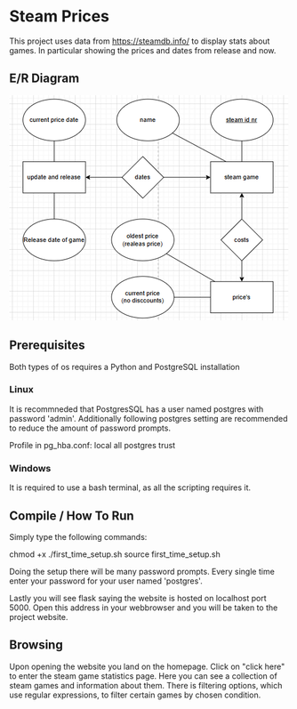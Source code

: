 # Steam Prices

This project uses data from https://steamdb.info/ to display stats about games. In particular showing the prices and dates from release and now.

## E/R Diagram

![E/R Diagram](schema.png)

##  Prerequisites

Both types of os requires a Python and PostgreSQL installation

### Linux

It is recommneded that PostgresSQL has a user named postgres with password 'admin'. Additionally following postgres setting are recommended to reduce the amount of password prompts.

Profile in pg_hba.conf:
local   all             postgres                                trust

### Windows

It is required to use a bash terminal, as all the scripting requires it.

## Compile / How To Run

Simply type the following commands:

chmod +x ./first_time_setup.sh
source first_time_setup.sh

Doing the setup there will be many password prompts. Every single time enter your password for your user named 'postgres'.

Lastly you will see flask saying the website is hosted on localhost port 5000. Open this address in your webbrowser and you will be taken to the project website.

## Browsing

Upon opening the website you land on the homepage. Click on "click here" to enter the steam game statistics page. Here you can see a collection of steam games and information about them. There is filtering options, which use regular expressions, to filter certain games by chosen condition.